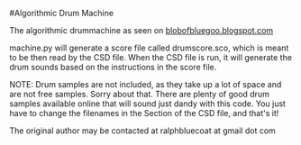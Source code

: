 #Algorithmic Drum Machine

The algorithmic drummachine as seen on [blobofbluegoo.blogspot.com](http://blobofbluegoo.blogspot.com)

machine.py will generate a score file called drumscore.sco, which is meant to be then read by the CSD file. When the CSD file is run, it will generate the drum sounds based on the instructions in the score file.

NOTE: Drum samples are not included, as they take up a lot of space and are not free samples. Sorry about that.
There are plenty of good drum samples available online that will sound just dandy with this code. You just have to change the filenames in the <CsInstruments> Section of the CSD file, and that's it!

The original author may be contacted at ralphbluecoat at gmail dot com